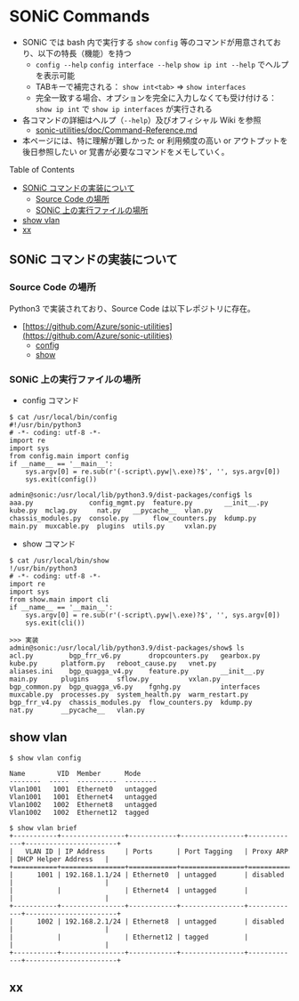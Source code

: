 # SONiC Commands

- SONiC では bash 内で実行する `show` `config` 等のコマンドが用意されており、以下の特長（機能）を持つ
  - `config --help` `config interface --help` `show ip int --help` でヘルプを表示可能
  - TABキーで補完される： `show int<tab>` => `show interfaces `
  - 完全一致する場合、オプションを完全に入力しなくても受け付ける： `show ip int` で `show ip interfaces` が実行される
- 各コマンドの詳細はヘルプ（`--help`）及びオフィシャル Wiki を参照
  - [sonic-utilities/doc/Command-Reference.md](https://github.com/Azure/sonic-utilities/blob/master/doc/Command-Reference.md)
- 本ページには、特に理解が難しかった or 利用頻度の高い or アウトプットを後日参照したい or 覚書が必要なコマンドをメモしていく。

Table of Contents
- [SONiC コマンドの実装について](#sonic-コマンドの実装について)
  - [Source Code の場所](#source-code-の場所)
  - [SONiC 上の実行ファイルの場所](#sonic-上の実行ファイルの場所)
- [show vlan](#show-vlan)
- [xx](#xx)

## SONiC コマンドの実装について

### Source Code の場所

Python3 で実装されており、Source Code は以下レポジトリに存在。

- [https://github.com/Azure/sonic-utilities](https://github.com/Azure/sonic-utilities)
  - [config](https://github.com/Azure/sonic-utilities/tree/master/config)
  - [show](https://github.com/Azure/sonic-utilities/tree/master/show)

### SONiC 上の実行ファイルの場所

- config コマンド

```
$ cat /usr/local/bin/config
#!/usr/bin/python3
# -*- coding: utf-8 -*-
import re
import sys
from config.main import config
if __name__ == '__main__':
    sys.argv[0] = re.sub(r'(-script\.pyw|\.exe)?$', '', sys.argv[0])
    sys.exit(config())

admin@sonic:/usr/local/lib/python3.9/dist-packages/config$ ls
aaa.py              config_mgmt.py  feature.py        __init__.py  kube.py  mclag.py     nat.py   __pycache__  vlan.py
chassis_modules.py  console.py      flow_counters.py  kdump.py     main.py  muxcable.py  plugins  utils.py     vxlan.py
```

- show コマンド

```
$ cat /usr/local/bin/show
!/usr/bin/python3
# -*- coding: utf-8 -*-
import re
import sys
from show.main import cli
if __name__ == '__main__':
    sys.argv[0] = re.sub(r'(-script\.pyw|\.exe)?$', '', sys.argv[0])
    sys.exit(cli())

>>> 実装
admin@sonic:/usr/local/lib/python3.9/dist-packages/show$ ls
acl.py         bgp_frr_v6.py       dropcounters.py   gearbox.py   kube.py      platform.py   reboot_cause.py   vnet.py
aliases.ini    bgp_quagga_v4.py    feature.py        __init__.py  main.py      plugins       sflow.py          vxlan.py
bgp_common.py  bgp_quagga_v6.py    fgnhg.py          interfaces   muxcable.py  processes.py  system_health.py  warm_restart.py
bgp_frr_v4.py  chassis_modules.py  flow_counters.py  kdump.py     nat.py       __pycache__   vlan.py
```

## show vlan

```
$ show vlan config

Name        VID  Member      Mode
--------  -----  ----------  --------
Vlan1001   1001  Ethernet0   untagged
Vlan1001   1001  Ethernet4   untagged
Vlan1002   1002  Ethernet8   untagged
Vlan1002   1002  Ethernet12  tagged

$ show vlan brief
+-----------+----------------+------------+----------------+-------------+-----------------------+
|   VLAN ID | IP Address     | Ports      | Port Tagging   | Proxy ARP   | DHCP Helper Address   |
+===========+================+============+================+=============+=======================+
|      1001 | 192.168.1.1/24 | Ethernet0  | untagged       | disabled    |                       |
|           |                | Ethernet4  | untagged       |             |                       |
+-----------+----------------+------------+----------------+-------------+-----------------------+
|      1002 | 192.168.2.1/24 | Ethernet8  | untagged       | disabled    |                       |
|           |                | Ethernet12 | tagged         |             |                       |
+-----------+----------------+------------+----------------+-------------+-----------------------+
```

## xx

